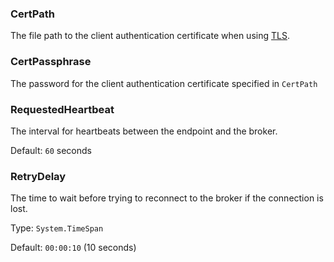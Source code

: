 ### CertPath

The file path to the client authentication certificate when using [TLS](#transport-layer-security-support).

### CertPassphrase

The password for the client authentication certificate specified in `CertPath`

### RequestedHeartbeat

The interval for heartbeats between the endpoint and the broker.

Default: `60` seconds

### RetryDelay

The time to wait before trying to reconnect to the broker if the connection is lost.

Type: `System.TimeSpan`

Default: `00:00:10` (10 seconds)